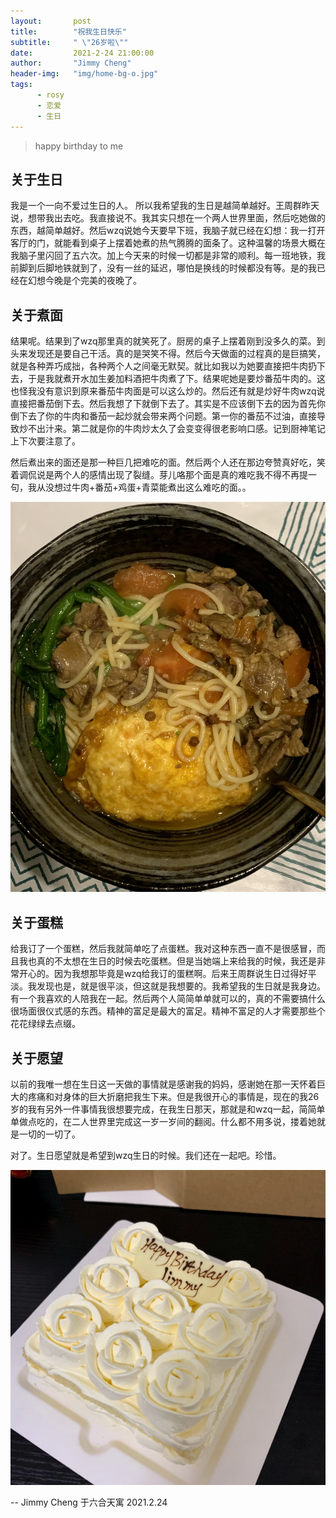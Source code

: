 ```yaml
---
layout:       post 
title:        "祝我生日快乐" 
subtitle:     " \"26岁啦\"" 
date:         2021-2-24 21:00:00 
author:       "Jimmy Cheng" 
header-img:   "img/home-bg-o.jpg" 
tags: 
      - rosy 
      - 恋爱
      - 生日
---
```


>happy birthday to me

## 关于生日
我是一个一向不爱过生日的人。
所以我希望我的生日是越简单越好。王周群昨天说，想带我出去吃。我直接说不。我其实只想在一个两人世界里面，然后吃她做的东西，越简单越好。然后wzq说她今天要早下班，我脑子就已经在幻想：我一打开客厅的门，就能看到桌子上摆着她煮的热气腾腾的面条了。这种温馨的场景大概在我脑子里闪回了五六次。加上今天来的时候一切都是非常的顺利。每一班地铁，我前脚到后脚地铁就到了，没有一丝的延迟，哪怕是换线的时候都没有等。是的我已经在幻想今晚是个完美的夜晚了。

## 关于煮面
结果呢。结果到了wzq那里真的就笑死了。厨房的桌子上摆着刚到没多久的菜。到头来发现还是要自己干活。真的是哭笑不得。然后今天做面的过程真的是巨搞笑，就是各种弄巧成拙，各种两个人之间毫无默契。就比如我以为她要直接把牛肉扔下去，于是我就煮开水加生姜加料酒把牛肉煮了下。结果呢她是要炒番茄牛肉的。这也怪我没有意识到原来番茄牛肉面是可以这么炒的。然后还有就是炒好牛肉wzq说直接把番茄倒下去。然后我想了下就倒下去了。其实是不应该倒下去的因为首先你倒下去了你的牛肉和番茄一起炒就会带来两个问题。第一你的番茄不过油，直接导致炒不出汁来。第二就是你的牛肉炒太久了会变变得很老影响口感。记到厨神笔记上下次要注意了。

然后煮出来的面还是那一种巨几把难吃的面。然后两个人还在那边夸赞真好吃，笑着调侃说是两个人的感情出现了裂缝。芽儿咯那个面是真的难吃我不得不再提一句，我从没想过牛肉+番茄+鸡蛋+青菜能煮出这么难吃的面。。

![img](/img/noodles.jpeg)

## 关于蛋糕
给我订了一个蛋糕，然后我就简单吃了点蛋糕。我对这种东西一直不是很感冒，而且我也真的不太想在生日的时候去吃蛋糕。但是当她端上来给我的时候，我还是非常开心的。因为我想那毕竟是wzq给我订的蛋糕啊。后来王周群说生日过得好平淡。我发现也是，就是很平淡，但这就是我想要的。我希望我的生日就是我身边。有一个我喜欢的人陪我在一起。然后两个人简简单单就可以的，真的不需要搞什么很场面很仪式感的东西。精神的富足是最大的富足。精神不富足的人才需要那些个花花绿绿去点缀。

## 关于愿望
以前的我唯一想在生日这一天做的事情就是感谢我的妈妈，感谢她在那一天怀着巨大的疼痛和对身体的巨大折磨把我生下来。但是我很开心的事情是，现在的我26岁的我有另外一件事情我很想要完成，在我生日那天，那就是和wzq一起，简简单单做点吃的，在二人世界里完成这一岁一岁间的翻阅。什么都不用多说，搂着她就是一切的一切了。

对了。生日愿望就是希望到wzq生日的时候。我们还在一起吧。珍惜。

![img](/img/cake.jpeg)

-- Jimmy Cheng 于六合天寓 2021.2.24


